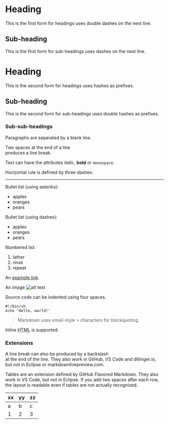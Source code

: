 Heading
=======

This is the first form for headings uses double dashes on the next line.

Sub-heading
-----------

This is the first form for sub-headings uses dashes on the next line.

# Heading

This is the second form for headings uses hashes as prefixes.

## Sub-heading

This is the second form for sub-headings uses double hashes as prefixes.

### Sub-sub-headings

Paragraphs are separated
by a blank line.

Two spaces at the end of a line  
produces a line break.

Text can have the attributes _italic_, **bold** or `monospace`.

Horizontal rule is defined by three dashes:

---

Bullet list (using asteriks):

  * apples
  * oranges
  * pears

Bullet list (using dashes):

  - apples
  - oranges
  - pears

Numbered list:

  1. lather
  2. rinse
  3. repeat

An [example link](http://example.com).

An image ![alt text](https://www.google.com/favicon.ico)

Source code can be indented using four spaces.

    #!/bin/sh
    echo 'Hello, world!'

> Markdown uses email-style > characters for blockquoting.

Inline <abbr title="Hypertext Markup Language">HTML</abbr> is supported.

### Extensions

A line break can also be produced by a backslash \
at the end of the line.
They also work in GitHub, VS Code and dillinger.io, 
but not in Eclipse or markdownlivepreview.com.

Tables are an extension defined by GitHub Flavored Markdown. 
They also work in VS Code, but not in Eclipse.
If you add two spaces after each row, the layout is readable even if tables are not actually recognized.

| xx | yy | zz |  
| -- | -- | -- |  
| a | b | c |  
| 1 | 2 | 3 |  
